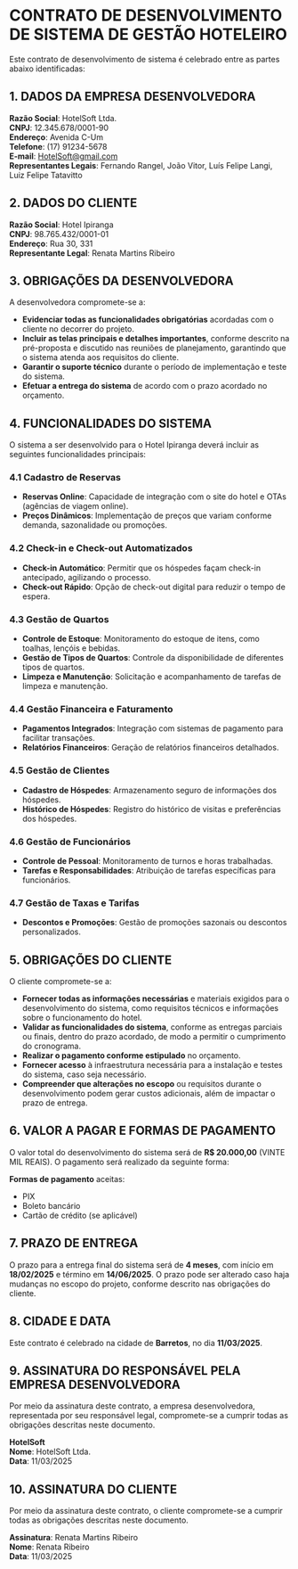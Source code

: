 # CONTRATO DE DESENVOLVIMENTO DE SISTEMA DE GESTÃO HOTELEIRO

Este contrato de desenvolvimento de sistema é celebrado entre as partes abaixo identificadas:

## 1. **DADOS DA EMPRESA DESENVOLVEDORA**

**Razão Social**: HotelSoft Ltda.  
**CNPJ**: 12.345.678/0001-90  
**Endereço**: Avenida C-Um  
**Telefone**: (17) 91234-5678  
**E-mail**: HotelSoft@gmail.com  
**Representantes Legais**: Fernando Rangel, João Vitor, Luís Felipe Langi, Luiz Felipe Tatavitto

## 2. **DADOS DO CLIENTE**

**Razão Social**: Hotel Ipiranga  
**CNPJ**: 98.765.432/0001-01  
**Endereço**: Rua 30, 331  
**Representante Legal**: Renata Martins Ribeiro 

## 3. **OBRIGAÇÕES DA DESENVOLVEDORA**

A desenvolvedora compromete-se a:

- **Evidenciar todas as funcionalidades obrigatórias** acordadas com o cliente no decorrer do projeto.
- **Incluir as telas principais e detalhes importantes**, conforme descrito na pré-proposta e discutido nas reuniões de planejamento, garantindo que o sistema atenda aos requisitos do cliente.
- **Garantir o suporte técnico** durante o período de implementação e teste do sistema.
- **Efetuar a entrega do sistema** de acordo com o prazo acordado no orçamento.

## 4. **FUNCIONALIDADES DO SISTEMA**

O sistema a ser desenvolvido para o Hotel Ipiranga deverá incluir as seguintes funcionalidades principais:

### 4.1 **Cadastro de Reservas**
   - **Reservas Online**: Capacidade de integração com o site do hotel e OTAs (agências de viagem online).
   - **Preços Dinâmicos**: Implementação de preços que variam conforme demanda, sazonalidade ou promoções.

### 4.2 **Check-in e Check-out Automatizados**
   - **Check-in Automático**: Permitir que os hóspedes façam check-in antecipado, agilizando o processo.
   - **Check-out Rápido**: Opção de check-out digital para reduzir o tempo de espera.

### 4.3 **Gestão de Quartos**
   - **Controle de Estoque**: Monitoramento do estoque de itens, como toalhas, lençóis e bebidas.
   - **Gestão de Tipos de Quartos**: Controle da disponibilidade de diferentes tipos de quartos.
   - **Limpeza e Manutenção**: Solicitação e acompanhamento de tarefas de limpeza e manutenção.

### 4.4 **Gestão Financeira e Faturamento**
   - **Pagamentos Integrados**: Integração com sistemas de pagamento para facilitar transações.
   - **Relatórios Financeiros**: Geração de relatórios financeiros detalhados.

### 4.5 **Gestão de Clientes**
   - **Cadastro de Hóspedes**: Armazenamento seguro de informações dos hóspedes.
   - **Histórico de Hóspedes**: Registro do histórico de visitas e preferências dos hóspedes.

### 4.6 **Gestão de Funcionários**
   - **Controle de Pessoal**: Monitoramento de turnos e horas trabalhadas.
   - **Tarefas e Responsabilidades**: Atribuição de tarefas específicas para funcionários.

### 4.7 **Gestão de Taxas e Tarifas**
   - **Descontos e Promoções**: Gestão de promoções sazonais ou descontos personalizados.


## 5. **OBRIGAÇÕES DO CLIENTE**

O cliente compromete-se a:

- **Fornecer todas as informações necessárias** e materiais exigidos para o desenvolvimento do sistema, como requisitos técnicos e informações sobre o funcionamento do hotel.
- **Validar as funcionalidades do sistema**, conforme as entregas parciais ou finais, dentro do prazo acordado, de modo a permitir o cumprimento do cronograma.
- **Realizar o pagamento conforme estipulado** no orçamento.
- **Fornecer acesso** à infraestrutura necessária para a instalação e testes do sistema, caso seja necessário.
- **Compreender que alterações no escopo** ou requisitos durante o desenvolvimento podem gerar custos adicionais, além de impactar o prazo de entrega.

## 6. **VALOR A PAGAR E FORMAS DE PAGAMENTO**

O valor total do desenvolvimento do sistema será de **R$ 20.000,00** (VINTE MIL REAIS). O pagamento será realizado da seguinte forma:

**Formas de pagamento** aceitas:
- PIX
- Boleto bancário
- Cartão de crédito (se aplicável)

## 7. **PRAZO DE ENTREGA**

O prazo para a entrega final do sistema será de **4 meses**, com início em **18/02/2025** e término em **14/06/2025**. O prazo pode ser alterado caso haja mudanças no escopo do projeto, conforme descrito nas obrigações do cliente.

## 8. **CIDADE E DATA**

Este contrato é celebrado na cidade de **Barretos**, no dia **11/03/2025**.

## 9. **ASSINATURA DO RESPONSÁVEL PELA EMPRESA DESENVOLVEDORA**

Por meio da assinatura deste contrato, a empresa desenvolvedora, representada por seu responsável legal, compromete-se a cumprir todas as obrigações descritas neste documento.

**HotelSoft**  
**Nome**: HotelSoft Ltda.   
**Data**:  11/03/2025

## 10. **ASSINATURA DO CLIENTE**

Por meio da assinatura deste contrato, o cliente compromete-se a cumprir todas as obrigações descritas neste documento.

**Assinatura**: Renata Martins Ribeiro    
**Nome**: Renata Ribeiro    
**Data**: 11/03/2025  
